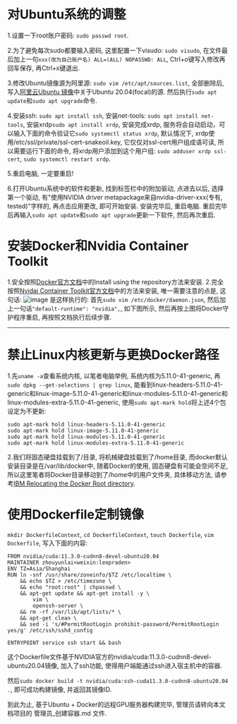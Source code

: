 # 对Ubuntu系统的调整
1.设置一下root账户密码: ```sudo passwd root```.

2.为了避免每次sudo都要输入密码, 这里配置一下visudo: ```sudo visudo```, 在文件最后加上一句```xxx(改为自己账户名) ALL=(ALL) NOPASSWD: ALL```, Ctrl+o键写入修改再回车保存, 再Ctrl+x键退出.

3.修改Ubuntu镜像源为阿里源: ```sudo vim /etc/apt/sources.list```, 全部删除后, 写入[阿里云Ubuntu 镜像](https://developer.aliyun.com/mirror/ubuntu)中关于Ubuntu 20.04(focal)的源. 然后执行```sudo apt update```和```sudo apt upgrade```命令.

4.安装ssh: ```sudo apt install ssh```, 安装net-tools: ```sudo apt install net-tools```, 安装xrdp```sudo apt install xrdp```, 安装完成xrdp, 服务将会自动启动，可以输入下面的命令验证它```sudo systemctl status xrdp```,
默认情况下, xrdp使用/etc/ssl/private/ssl-cert-snakeoil.key, 它仅仅对ssl-cert用户组成语可读, 所以需要运行下面的命令, 将xrdp用户添加到这个用户组: ```sudo adduser xrdp ssl-cert```, ```sudo systemctl restart xrdp```.

5.重启电脑, 一定要重启!

6.打开Ubuntu系统中的软件和更新, 找到标签栏中的附加驱动, 点进去以后, 选择第一个驱动, 有"使用NVIDIA driver metapackage来自nvidia-driver-xxx(专有, tested)"字样的, 再点击应用更改, 即可开始安装. 安装完毕后, 重启电脑. 重启完毕后再输入```sudo apt update```和```sudo apt upgrade```更新一下软件, 然后再次重启.

# 安装Docker和Nvidia Container Toolkit
1.安全按照[Docker官方文档](https://docs.docker.com/engine/install/ubuntu/#installation-methods)中的Install using the repository方法来安装.
2.完全按照[Nvidai Container Toolkit官方文档](https://docs.nvidia.com/datacenter/cloud-native/container-toolkit/install-guide.html#installing-on-ubuntu-and-debian)中的方法来安装, 唯一需要注意的点是, 这句话:
![image](https://user-images.githubusercontent.com/46392714/143682609-6e27caae-2a65-4a46-914c-9dd60b2a7be7.png)
是这样执行的: 首先```sudo vim /etc/docker/daemon.json```, 然后加上一句话```"default-runtime": "nvidia",```, 如下图所示, 然后再按上图将Docker守护程序重启, 再按照文档执行后续步骤.
******

# 禁止Linux内核更新与更换Docker路径
1.先```uname -a```查看系统内核, 以笔者电脑举例, 系统内核为5.11.0-41-generic, 再```sudo dpkg --get-selections | grep linux```, 能看到linux-headers-5.11.0-41-generic和linux-image-5.11.0-41-generic和linux-modules-5.11.0-41-generic和linux-modules-extra-5.11.0-41-generic, 使用```sudo apt-mark hold```将上述4个包设定为不更新:
```
sudo apt-mark hold linux-headers-5.11.0-41-generic
sudo apt-mark hold linux-image-5.11.0-41-generic
sudo apt-mark hold linux-modules-5.11.0-41-generic
sudo apt-mark hold linux-modules-extra-5.11.0-41-generic
```

2.我们将固态硬盘挂载到了/目录, 将机械硬盘挂载到了/home目录, 而docker默认安装目录是在/var/lib/docker中, 随着Docker的使用, 固态硬盘有可能会空间不足, 所以这里笔者将Docker目录移动到了/home中的用户文件夹, 具体移动方法, 请参考[IBM Relocating the Docker Root directory](https://www.ibm.com/docs/en/z-logdata-analytics/5.1.0?topic=compose-relocating-docker-root-directory).

# 使用Dockerfile定制镜像
```mkdir DockerfileContext```, ```cd DockerfileContext```, ```touch Dockerfile```, ```vim Dockerfile```, 写入下面的内容:
```
FROM nvidia/cuda:11.3.0-cudnn8-devel-ubuntu20.04
MAINTAINER zhouyunlai<weixin:leopraden>
ENV TZ=Asia/Shanghai
RUN ln -snf /usr/share/zoneinfo/$TZ /etc/localtime \
    && echo $TZ > /etc/timezone \
    && echo "root:root" | chpasswd \
    && apt-get update && apt-get install -y \
        vim \
        openssh-server \
    && rm -rf /var/lib/apt/lists/* \
    && apt-get clean \
    && sed -i 's/#PermitRootLogin prohibit-password/PermitRootLogin yes/g' /etc/ssh/sshd_config

ENTRYPOINT service ssh start && bash
```
这个Dockerfile文件基于NVIDIA官方的nvidia/cuda:11.3.0-cudnn8-devel-ubuntu20.04镜像, 加入了ssh功能, 使得用户端能通过ssh进入宿主机中的容器.

然后```sudo docker build -t nvidia/cuda:ssh-cuda11.3.0-cudnn8-ubuntu20.04 .```, 即可成功构建镜像, 并返回其镜像ID.

到此为止, 基于Ubuntu + Docker的远程GPU服务器构建完毕, 管理员请转向本文档项目的 管理员_创建容器.md 文件.

